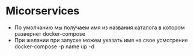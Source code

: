 # Micorservices

- По умолчанию мы получаем имя из названия каталога в котором развернет docker-compose
- При желании при запуске можем указать имя на свое усмотрение docker-compose -p name up -d
